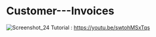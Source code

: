 # Customer---Invoices

![Screenshot_24](https://user-images.githubusercontent.com/61135648/86516672-e828c780-be4c-11ea-9b83-726f86d9ca4b.png)
Tutorial : https://youtu.be/swtohMSxTqs
